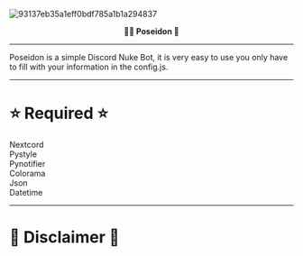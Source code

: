 ![93137eb35a1eff0bdf785a1b1a294837](https://user-images.githubusercontent.com/86504182/194375559-d0cb91b1-a3b9-4f76-afcc-cb3eaaa589d2.png)

<p font size="100" align="center"><strong>
  🧜‍♂ Poseidon 🧜‍
</strong></font></p>

<hr>

Poseidon is a simple Discord Nuke Bot, it is very easy to use you only have to fill with your information in the config.js.

<hr>

# ⭐ Required ⭐ 

Nextcord <br>
Pystyle <br>
Pynotifier <br>
Colorama <br>
Json <br>
Datetime <br>

<hr>

# 🔴 Disclaimer 🔴



